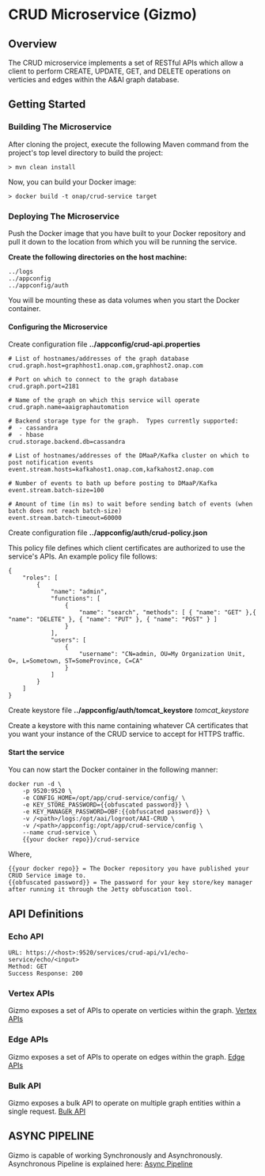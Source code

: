 # CRUD Microservice (Gizmo)

## Overview
The CRUD microservice implements a set of RESTful APIs which allow a client to perform CREATE, UPDATE, GET, and DELETE operations on verticies and edges within the A&AI graph database.

## Getting Started

### Building The Microservice

After cloning the project, execute the following Maven command from the project's top level directory to build the project:

    > mvn clean install

Now, you can build your Docker image:

    > docker build -t onap/crud-service target

### Deploying The Microservice

Push the Docker image that you have built to your Docker repository and pull it down to the location from which you will be running the service.

**Create the following directories on the host machine:**

    ../logs
    ../appconfig
	../appconfig/auth

You will be mounting these as data volumes when you start the Docker container.

#### Configuring the Microservice

Create configuration file **../appconfig/crud-api.properties**

	# List of hostnames/addresses of the graph database
	crud.graph.host=graphhost1.onap.com,graphhost2.onap.com

	# Port on which to connect to the graph database
	crud.graph.port=2181

	# Name of the graph on which this service will operate
	crud.graph.name=aaigraphautomation

	# Backend storage type for the graph.  Types currently supported:
	#  - cassandra
	#  - hbase
	crud.storage.backend.db=cassandra

	# List of hostnames/addresses of the DMaaP/Kafka cluster on which to post notification events
	event.stream.hosts=kafkahost1.onap.com,kafkahost2.onap.com

	# Number of events to bath up before posting to DMaaP/Kafka
	event.stream.batch-size=100

	# Amount of time (in ms) to wait before sending batch of events (when batch does not reach batch-size)
	event.stream.batch-timeout=60000

Create configuration file **../appconfig/auth/crud-policy.json**

This policy file defines which client certificates are authorized to use the service's APIs.  An example policy file follows:

    {
        "roles": [
            {
                "name": "admin",
                "functions": [
                    {
                        "name": "search", "methods": [ { "name": "GET" },{ "name": "DELETE" }, { "name": "PUT" }, { "name": "POST" } ]
                    }
                ],
                "users": [
                    {
                        "username": "CN=admin, OU=My Organization Unit, O=, L=Sometown, ST=SomeProvince, C=CA"
                    }
                ]
            }
        ]
    }

Create keystore file **../appconfig/auth/tomcat\_keystore**
_tomcat\_keystore_

Create a keystore with this name containing whatever CA certificates that you want your instance of the CRUD service to accept for HTTPS traffic.

#### Start the service

You can now start the Docker container in the following manner:

	docker run -d \
	    -p 9520:9520 \
		-e CONFIG_HOME=/opt/app/crud-service/config/ \
		-e KEY_STORE_PASSWORD={{obfuscated password}} \
		-e KEY_MANAGER_PASSWORD=OBF:{{obfuscated password}} \
	    -v /<path>/logs:/opt/aai/logroot/AAI-CRUD \
	    -v /<path>/appconfig:/opt/app/crud-service/config \
	    --name crud-service \
	    {{your docker repo}}/crud-service

Where,

    {{your docker repo}} = The Docker repository you have published your CRUD Service image to.
    {{obfuscated password}} = The password for your key store/key manager after running it through the Jetty obfuscation tool.

## API Definitions

### Echo API

	URL: https://<host>:9520/services/crud-api/v1/echo-service/echo/<input>
	Method: GET
	Success Response: 200

### Vertex APIs
Gizmo exposes a set of APIs to operate on verticies within the graph.
[Vertex APIs](./VERTEX.md)

### Edge APIs
Gizmo exposes a set of APIs to operate on edges within the graph.
[Edge APIs](./EDGE.md)

### Bulk API
Gizmo exposes a bulk API to operate on multiple graph entities within a single request.
[Bulk API](./BULK.md)

## ASYNC PIPELINE
Gizmo is capable of working Synchronously and Asynchronously. Asynchronous Pipeline is explained
here: [Async Pipeline](./ASYNC.MD)
